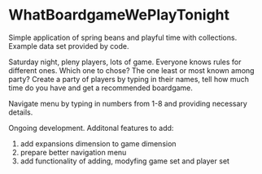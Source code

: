 # WhatBoardgameWePlayTonight
Simple application of spring beans and playful time with collections. Example data set provided by code.

Saturday night, pleny players, lots of game. Everyone knows rules for different ones. Which one to chose? The one least or most known among party?
Create a party of players by typing in their names, tell how much time do you have and get a recommended boardgame.

Navigate menu by typing in numbers from 1-8 and providing necessary details.

Ongoing development. Additonal features to add:
  1) add expansions dimension to game dimension
  2) prepare better navigation menu
  3) add functionality of adding, modyfing game set and player set
